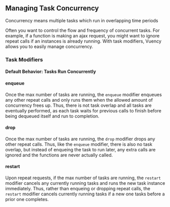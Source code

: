 <script>
import ConcurrencyTimeline from '~components/tasks/ConcurrencyTimeline.vue'

export default {
  components: {
    ConcurrencyTimeline
  }
}
</script>

## Managing Task Concurrency

Concurrency means multiple tasks which run in overlapping time periods

Often you want to control the flow and frequency of concurrent tasks. For example, if a function is making an ajax request, you might want to ignore repeat calls if an instances is already running. With task modifiers, Vuency allows you to easily manage concurrency.


### Task Modifiers


#### Default Behavior: Tasks Run Concurrently

#### enqueue

Once the max number of tasks are running, the `enqueue` modifier enqueues any other repeat calls and only runs them when the allowed amount of concurrency frees up. Thus, there is not task overlap and all tasks are eventually performed, as each task waits for previous calls to finish before being dequeued itself and run to completion.


<div>
  <ConcurrencyTimeline flow="enqueue"> </ConcurrencyTimeline>
</div>

#### drop

Once the max number of tasks are running, the `drop` modifier drops any other repeat calls. Thus, like the `enqueue` modifier, there is also no task overlap, but instead of enqueing the task to run later, any extra calls are ignored and the functions are never actually called.


<div>
  <ConcurrencyTimeline flow="drop"> </ConcurrencyTimeline>
</div>

#### restart

Upon repeat requests, if the max number of tasks are running, the `restart` modifier cancels any currently running tasks and runs the new task instance immediately. Thus, rather than enqueing or dropping repeat calls, the `restart` modifier cancels currently running tasks if a new one tasks before a prior one completes.

<div>
  <ConcurrencyTimeline flow="restart"> </ConcurrencyTimeline>
</div>
